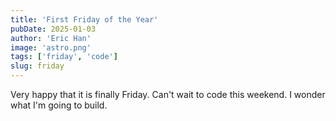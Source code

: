 ```yaml
---
title: 'First Friday of the Year'
pubDate: 2025-01-03
author: 'Eric Han'
image: 'astro.png'
tags: ['friday', 'code']
slug: friday
---
```


Very happy that it is finally Friday. Can't wait to code this weekend. I wonder what I'm going to build. 


